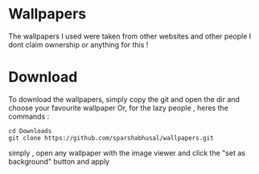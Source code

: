 # Wallpapers 
The wallpapers I used were taken from other websites and other people
I dont claim ownership or anything for this !

# Download
To download the wallpapers, simply copy the git and open the dir and choose your favourite wallpaper
Or, for the lazy people , heres the commands :

    cd Downloads
    git clone https://github.com/sparshabhusal/wallpapers.git
              
simply , open any wallpaper with the image viewer and click the "set as background" button and apply
